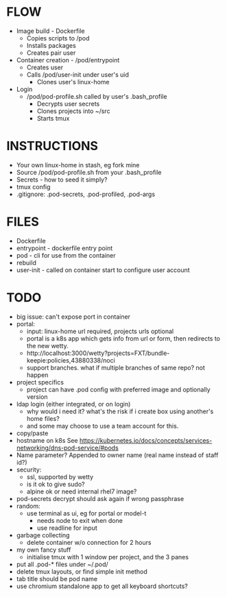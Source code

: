 FLOW
====
- Image build - Dockerfile
    - Copies scripts to /pod
    - Installs packages
    - Creates pair user
- Container creation - /pod/entrypoint
    - Creates user
    - Calls /pod/user-init under user's uid
        - Clones user's linux-home
- Login
    - /pod/pod-profile.sh called by user's .bash_profile
        - Decrypts user secrets
        - Clones projects into ~/src        
        - Starts tmux

INSTRUCTIONS
============
- Your own linux-home in stash, eg fork mine
- Source /pod/pod-profile.sh from your .bash_profile
- Secrets - how to seed it simply?
- tmux config
- .gitignore: .pod-secrets, .pod-profiled, .pod-args

FILES
=====
- Dockerfile
- entrypoint - dockerfile entry point
- pod - cli for use from the container
- rebuild
- user-init - called on container start to configure user account

TODO
====
- big issue: can't expose port in container
- portal:
  - input: linux-home url required, projects urls optional
  - portal is a k8s app which gets info from url or form, then redirects to
    the new wetty.
  - http://localhost:3000/wetty?projects=FXT/bundle-keepie:policies,43880338/noci
  - support branches. what if multiple branches of same repo? not happen
- project specifics
  - project can have .pod config with preferred image and optionally version
- ldap login (either integrated, or on login)
  - why would i need it? what's the risk if i create box using another's home files?
  - and some may choose to use a team account for this.
- copy/paste
- hostname on k8s
  See https://kubernetes.io/docs/concepts/services-networking/dns-pod-service/#pods
- Name parameter? Appended to owner name (real name instead of staff id?)
- security:
  - ssl, supported by wetty
  - is it ok to give sudo?
  - alpine ok or need internal rhel7 image?
- pod-secrets decrypt should ask again if wrong passphrase
- random:
  - use terminal as ui, eg for portal or model-t
    - needs node to exit when done
    - use readline for input
- garbage collecting
  - delete container w/o connection for 2 hours
- my own fancy stuff
  - initialise tmux with 1 window per project, and the 3 panes
- put all .pod-* files under ~/.pod/
- delete tmux layouts, or find simple init method
- tab title should be pod name
- use chromium standalone app to get all keyboard shortcuts?
